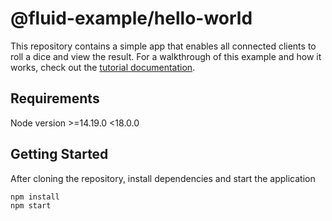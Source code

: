 # @fluid-example/hello-world

This repository contains a simple app that enables all connected clients to roll a dice and view the result. For a
walkthrough of this example and how it works, check out the [tutorial documentation](https://aka.ms/fluid/tutorial).

## Requirements

Node version >=14.19.0 <18.0.0

## Getting Started

After cloning the repository, install dependencies and start the application

```bash
npm install
npm start
```
